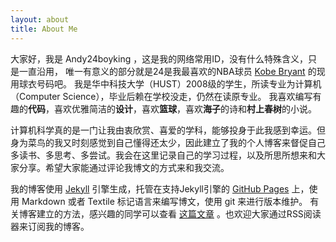 ```yaml
---
layout: about
title: About Me
---
```

大家好，我是 Andy24boyking ，这是我的网络常用ID，没有什么特殊含义，只是一直沿用，
唯一有意义的部分就是24是我最喜欢的NBA球员 [Kobe Bryant](https://twitter.com/kobebryant) 的现用球衣号码吧。
我是华中科技大学（HUST）2008级的学生，所读专业为计算机（Computer Science），毕业后赖在学校没走，仍然在读原专业。
我喜欢编写有趣的**代码**，喜欢优雅简洁的**设计**，喜欢**篮球**，喜欢**海子**的诗和**村上春树**的小说。

计算机科学真的是一门让我由衷欣赏、喜爱的学科，能够投身于此我感到幸运。但身为菜鸟的我又时刻感觉到自己懂得还太少，因此建立了我的个人博客来督促自己多读书、多思考、多尝试。我会在这里记录自己的学习过程，以及所思所想来和大家分享。希望大家能通过评论我博文的方式来和我交流。

我的博客使用 [Jekyll](http://jekyllrb.com/) 引擎生成，托管在支持Jekyll引擎的 [GitHub Pages](http://pages.github.com/) 上，使用 Markdown 或者 Textile 标记语言来编写博文，使用 git 来进行版本维护。
有关博客建立的方法，感兴趣的同学可以查看 [这篇文章]({{HOME_PATH}}/2013/using-jekyll-to-build-blog) 。也欢迎大家通过RSS阅读器来订阅我的博客。